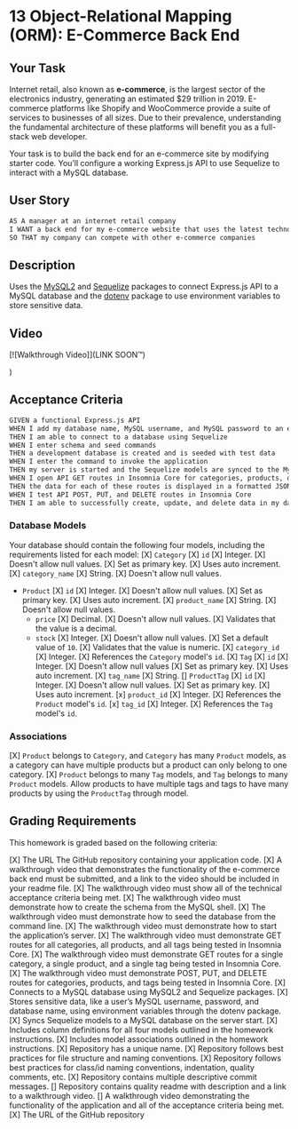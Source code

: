 # 13 Object-Relational Mapping (ORM): E-Commerce Back End

## Your Task

Internet retail, also known as **e-commerce**, is the largest sector of the electronics industry, generating an estimated $29 trillion in 2019. E-commerce platforms like Shopify and WooCommerce provide a suite of services to businesses of all sizes. Due to their prevalence, understanding the fundamental architecture of these platforms will benefit you as a full-stack web developer.

Your task is to build the back end for an e-commerce site by modifying starter code. You’ll configure a working Express.js API to use Sequelize to interact with a MySQL database.

## User Story

```md
AS A manager at an internet retail company
I WANT a back end for my e-commerce website that uses the latest technologies
SO THAT my company can compete with other e-commerce companies
```

## Description

Uses the [MySQL2](https://www.npmjs.com/package/mysql2) and [Sequelize](https://www.npmjs.com/package/sequelize) packages to connect Express.js API to a MySQL database and the [dotenv](https://www.npmjs.com/package/dotenv) package to use environment variables to store sensitive data.

## Video

[![Walkthrough Video]](LINK SOON™)

)
## Acceptance Criteria

```md
GIVEN a functional Express.js API
WHEN I add my database name, MySQL username, and MySQL password to an environment variable file
THEN I am able to connect to a database using Sequelize
WHEN I enter schema and seed commands
THEN a development database is created and is seeded with test data
WHEN I enter the command to invoke the application
THEN my server is started and the Sequelize models are synced to the MySQL database
WHEN I open API GET routes in Insomnia Core for categories, products, or tags
THEN the data for each of these routes is displayed in a formatted JSON
WHEN I test API POST, PUT, and DELETE routes in Insomnia Core
THEN I am able to successfully create, update, and delete data in my database
```

### Database Models

Your database should contain the following four models, including the requirements listed for each model:
[X] `Category`
  [X] `id`
    [X] Integer.
    [X] Doesn't allow null values.
    [X] Set as primary key.
    [X] Uses auto increment.
  [X] `category_name`
    [X] String.
    [X] Doesn't allow null values.
* `Product`
  [X] `id`
    [X] Integer.
    [X] Doesn't allow null values.
    [X] Set as primary key.
    [X] Uses auto increment.
  [X] `product_name`
    [X] String.
    [X] Doesn't allow null values.
  * `price`
    [X] Decimal.
    [X] Doesn't allow null values.
    [X] Validates that the value is a decimal.
  * `stock`
    [X] Integer.
    [X] Doesn't allow null values.
    [X] Set a default value of `10`.
    [X] Validates that the value is numeric.
  [X] `category_id`
    [X] Integer.
    [X] References the `Category` model's `id`.
[X] `Tag`
  [X] `id`
    [X] Integer.
    [X] Doesn't allow null values
    [X] Set as primary key.
    [X] Uses auto increment.
  [X] `tag_name`
    [X] String.
[] `ProductTag`
  [X] `id`
    [X] Integer.
    [X] Doesn't allow null values.
    [X] Set as primary key.
    [X] Uses auto increment.
  [x] `product_id`
    [X] Integer.
    [X] References the `Product` model's `id`.
  [x] `tag_id`
    [X] Integer.
    [X] References the `Tag` model's `id`.

### Associations

[X] `Product` belongs to `Category`, and `Category` has many `Product` models, as a category can have multiple products but a product can only belong to one category.
[X] `Product` belongs to many `Tag` models, and `Tag` belongs to many `Product` models. Allow products to have multiple tags and tags to have many products by using the `ProductTag` through model.

## Grading Requirements

This homework is graded based on the following criteria: 

[X] The URL The GitHub repository containing your application code.
[X] A walkthrough video that demonstrates the functionality of the e-commerce back end must be submitted, and a link to the video should be included in your readme file.
[X] The walkthrough video must show all of the technical acceptance criteria being met.
[X] The walkthrough video must demonstrate how to create the schema from the MySQL shell.
[X] The walkthrough video must demonstrate how to seed the database from the command line.
[X] The walkthrough video must demonstrate how to start the application’s server.
[X] The walkthrough video must demonstrate GET routes for all categories, all products, and all tags being tested in Insomnia Core.
[X] The walkthrough video must demonstrate GET routes for a single category, a single product, and a single tag being tested in Insomnia Core.
[X] The walkthrough video must demonstrate POST, PUT, and DELETE routes for categories, products, and tags being tested in Insomnia Core.
[X] Connects to a MySQL database using MySQL2 and Sequelize packages.
[X] Stores sensitive data, like a user’s MySQL username, password, and database name, using environment variables through the dotenv package.
[X] Syncs Sequelize models to a MySQL database on the server start.
[X] Includes column definitions for all four models outlined in the homework instructions.
[X] Includes model associations outlined in the homework instructions.
[X] Repository has a unique name.
[X] Repository follows best practices for file structure and naming conventions.
[X] Repository follows best practices for class/id naming conventions, indentation, quality comments, etc.
[X] Repository contains multiple descriptive commit messages.
[] Repository contains quality readme with description and a link to a walkthrough video.
[] A walkthrough video demonstrating the functionality of the application and all of the acceptance criteria being met.
[X] The URL of the GitHub repository